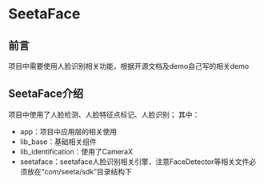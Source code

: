 # SeetaFace
## 前言
项目中需要使用人脸识别相关功能，根据开源文档及demo自己写的相关demo
## SeetaFace介绍
项目中使用了人脸检测、人脸特征点标记、人脸识别；
其中：
- app：项目中应用层的相关使用
- lib_base：基础相关组件
- lib_identification：使用了CameraX
- seetaface：seetaface人脸识别相关引擎，注意FaceDetector等相关文件必须放在“com/seeta/sdk”目录结构下
